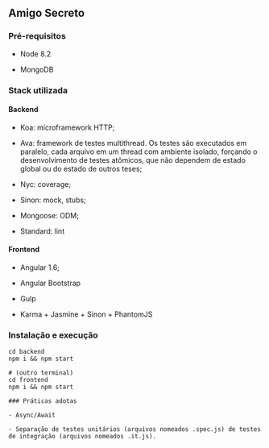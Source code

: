 ## Amigo Secreto

### Pré-requisitos

- Node 8.2

- MongoDB

### Stack utilizada

#### Backend

- Koa: microframework HTTP;

- Ava: framework de testes multithread. Os testes são executados em paralelo, cada arquivo em um thread com ambiente isolado, forçando o desenvolvimento de testes atômicos, que não dependem de estado global ou do estado de outros teses;

- Nyc: coverage;

- Sinon: mock, stubs;

- Mongoose: ODM;

- Standard: lint

#### Frontend

- Angular 1.6;

- Angular Bootstrap

- Gulp

- Karma + Jasmine + Sinon + PhantomJS

### Instalação e execução

```
cd backend
npm i && npm start

# (outro terminal)
cd frontend
npm i && npm start

### Práticas adotas

- Async/Await

- Separação de testes unitários (arquivos nomeados .spec.js) de testes de integração (arquivos nomeados .it.js).


